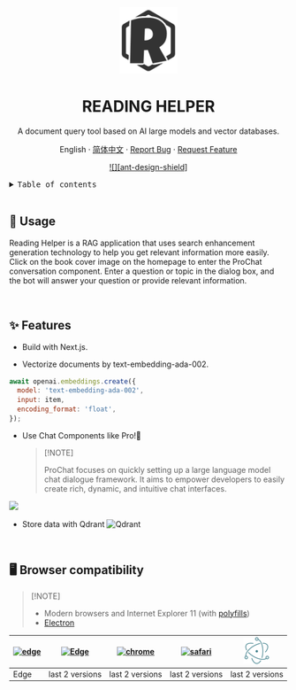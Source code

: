 <div align="center">

<img height="120" src="public/logo.png">

<h1>READING HELPER</h1>

A document query tool based on AI large models and vector databases.

English · [简体中文](./README.zh-CN.md) · [Report Bug][github-issues-link] · [Request Feature][github-issues-link]

[![][ant-design-shield]][ant-design-link]

</div>
<details>
<summary><kbd>Table of contents</kbd></summary>

#### TOC

- [🔨 Usage](#-usage)
- [✨ Features](#-features)
- [🖥 Browser compatibility](#-browser-compatibility)

####

</details>
<br/>

## 🔨 Usage

Reading Helper is a RAG application that uses search enhancement generation technology to help you get relevant information more easily. Click on the book cover image on the homepage to enter the ProChat conversation component. Enter a question or topic in the dialog box, and the bot will answer your question or provide relevant information.

<br/>

## ✨ Features

- Build with Next.js.

- Vectorize documents by text-embedding-ada-002.

```jsx
await openai.embeddings.create({
  model: 'text-embedding-ada-002',
  input: item,
  encoding_format: 'float',
});
```

- Use Chat Components like Pro!🤖
  > \[!NOTE]
  >
  > ProChat focuses on quickly setting up a large language model chat dialogue framework. It aims to empower developers to easily create rich, dynamic, and intuitive chat interfaces.

[![](https://next.ossinsight.io/widgets/official/compose-activity-trends/thumbnail.png?repo_id=707504998&image_size=auto&color_scheme=dark)](https://next.ossinsight.io/widgets/official/compose-activity-trends?repo_id=707504998)

- Store data with Qdrant <img height="100" src="https://github.com/qdrant/qdrant/raw/master/docs/logo.svg" alt="Qdrant">

<br/>

## 🖥 Browser compatibility

> \[!NOTE]
>
> - Modern browsers and Internet Explorer 11 (with [polyfills](https://stackoverflow.com/questions/57020976/polyfills-in-2019-for-ie11))
> - [Electron](https://www.electronjs.org/)

| [![edge](https://raw.githubusercontent.com/alrra/browser-logos/master/src/edge/edge_48x48.png)](http://godban.github.io/browsers-support-badges/) | [![Edge](https://raw.githubusercontent.com/alrra/browser-logos/master/src/firefox/firefox_48x48.png)](http://godban.github.io/browsers-support-badges/) | [![chrome](https://raw.githubusercontent.com/alrra/browser-logos/master/src/chrome/chrome_48x48.png)](http://godban.github.io/browsers-support-badges/) | [![safari](https://raw.githubusercontent.com/alrra/browser-logos/master/src/safari/safari_48x48.png)](http://godban.github.io/browsers-support-badges/) | [![electron_48x48](https://raw.githubusercontent.com/alrra/browser-logos/master/src/electron/electron_48x48.png)](http://godban.github.io/browsers-support-badges/) |
| --- | --- | --- | --- | --- |
| Edge | last 2 versions | last 2 versions | last 2 versions | last 2 versions |

<br/>

[ant-design-link]: https://ant.design
[github-issues-link]: https://github.com/microappteam/book-read-ai/issues
